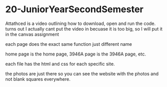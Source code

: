 # 20-JuniorYearSecondSemester

Attathced is a video outlining how to download, open and run the code.
turns out I actually cant put the video in becuase it is too big, so I will put it in the canvas assignment

each page does the exact same function just different name

home page is the home page, 3946A page is the 3946A page, etc.

each file has the html and css for each specific site.

the photos are just there so you can see the website with the photos and not blank squares everywhere.
